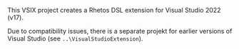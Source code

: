 ﻿This VSIX project creates a Rhetos DSL extension for Visual Studio 2022 (v17).

Due to compatibility issues, there is a separate projekt for earlier versions of Visual Studio (see `..\VisualStudioExtension`).
